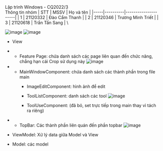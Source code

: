 Lập trình Windows - CQ2022/3\
Thông tin nhóm
| STT | MSSV     | Họ và tên          |
|-----|----------|---------------------|
| 1   | 21120332 | Đào Cẩm Thanh      |
| 2   | 21120346 | Trương Minh Triết   |
| 3   | 21120618 | Trần Tấn Sang       | \


![image](https://github.com/user-attachments/assets/d14423f8-e56a-431d-a321-4e46d6cf4514)
![image](https://github.com/user-attachments/assets/eb32d0b9-0123-4559-b36d-7478a9f4858a)
- View
- + Feature Page: chứa danh sách các page liên quan đến chức năng, chẳng hạn cái Crop sử dụng này
![image](https://github.com/user-attachments/assets/3a2174d7-ce8d-4846-b625-4ce8d247759c)
- + MainWindowComponent: chứa danh sách các thành phần trong file main
    + ImageEditComponent: hình ảnh để edit
    + ToolListComponent: danh sách các tool
![image](https://github.com/user-attachments/assets/81b6e0aa-f112-48d9-ae26-ff15a2be9362)

    + ToolUseComponent: (đã bỏ, set trực tiếp trong main thay vì tách ra riêng) 
- + TopBar: Các thành phần liên quán đến phần topbar
![image](https://github.com/user-attachments/assets/b781194f-b5e1-4f8b-85ab-53a552822b90)

- ViewModel: Xử lý data giữa Model và View
- Model: các model 

